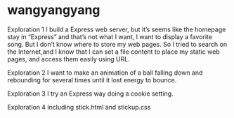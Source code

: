 wangyangyang
============

Exploration 1 
  I build a Express web server, but it’s seems like the homepage stay in “Express” and that’s not what I want, I want to display a favorite song. But I don’t know where to store my web pages. So I tried to search on the Internet,and I know that I can set a file content to place my static web pages, and access them easily using URL.

Exploration 2
  I want to make an animation of a ball falling down and rebounding for several times until it lost energy to bounce.

Exploration 3
  I try an Express way doing a cookie setting.
  
Exploration 4
 including stick.html and stickup.css
